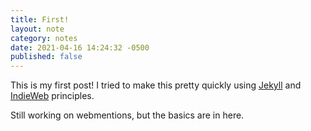 ```yaml
---
title: First!
layout: note
category: notes
date: 2021-04-16 14:24:32 -0500
published: false
---
```


This is my first post! I tried to make this pretty quickly using [Jekyll](https://jekyllrb.com/) and [IndieWeb](https://indieweb.org/) principles.

Still working on webmentions, but the basics are in here.